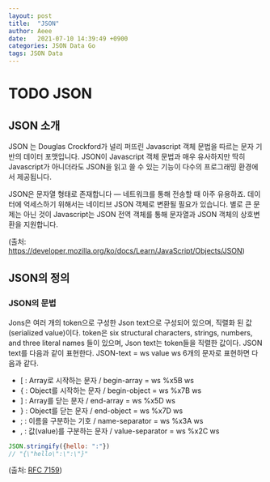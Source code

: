 ```yaml
---
layout: post
title:  "JSON"
author: Aeee
date:   2021-07-10 14:39:49 +0900
categories: JSON Data Go
tags: JSON Data
---
```


# TODO JSON

## JSON 소개

JSON 는 Douglas Crockford가 널리 퍼뜨린 Javascript 객체 문법을 따르는 문자 기반의 데이터 포맷입니다. 
JSON이 Javascript 객체 문법과 매우 유사하지만 딱히 Javascript가 아니더라도 JSON을 읽고 쓸 수 있는 기능이 다수의 프로그래밍 환경에서 제공됩니다.

JSON은 문자열 형태로 존재합니다 — 네트워크를 통해 전송할 때 아주 유용하죠. 
데이터에 억세스하기 위해서는 네이티브 JSON 객체로 변환될 필요가 있습니다. 
별로 큰 문제는 아닌 것이 Javascript는 JSON 전역 객체를 통해 문자열과 JSON 객체의 상호변환을 지원합니다.


(출처: https://developer.mozilla.org/ko/docs/Learn/JavaScript/Objects/JSON)

## JSON의 정의

### JSON의 문법
Jons은 여러 개의 token으로 구성한 Json text으로 구성되어 있으며, 직렬화 된 값(serialized value)이다. 
token은 six structural characters, 
strings, numbers, and three literal names 들이 있으며, Json text는 token들을 직렬한 값이다.
JSON text를 다음과 같이 표현한다.
JSON-text = ws value ws
6개의 문자로 표현하면 다음과 같다.

- [ : Array로 시작하는 문자 / begin-array = ws %x5B ws
- \{ : Object를 시작하는 문자 / begin-object    = ws %x7B ws
- \] : Array를 닫는 문자 /  end-array       = ws %x5D ws
- \} : Object를 닫는 문자 / end-object      = ws %x7D ws
- ;  : 이름을 구분하는 기호 /  name-separator  = ws %x3A ws
- ,  : 값(value)를 구분하는 문자 / value-separator = ws %x2C ws

```javascript
JSON.stringify({hello: ":"})
// "{\"hello\":\":\"}"
```


(출처: [RFC 7159](https://www.rfc-editor.org/rfc/rfc7159.html))